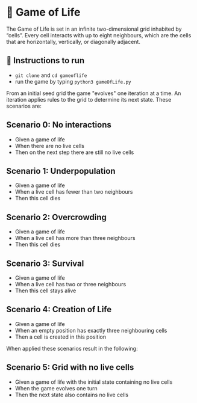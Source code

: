 # 🥑 Game of Life

The Game of Life is set in an infinite two-dimensional grid inhabited by “cells”.
Every cell interacts with up to eight neighbours, which are the cells that are
horizontally, vertically, or diagonally adjacent.

## 📖 Instructions to run
- `git clone` and `cd gameoflife`
- run the game by typing `python3 gameOfLife.py`

From an initial seed grid the game "evolves" one iteration at a time. An iteration
applies rules to the grid to determine its next state. These scenarios are:

## Scenario 0: No interactions
- Given a game of life
- When there are no live cells
- Then on the next step there are still no live cells

## Scenario 1: Underpopulation
- Given a game of life
- When a live cell has fewer than two neighbours
- Then this cell dies

## Scenario 2: Overcrowding
- Given a game of life
- When a live cell has more than three neighbours
- Then this cell dies

## Scenario 3: Survival
- Given a game of life
- When a live cell has two or three neighbours
- Then this cell stays alive

## Scenario 4: Creation of Life
- Given a game of life
- When an empty position has exactly three neighbouring cells
- Then a cell is created in this position

When applied these scenarios result in the following:

## Scenario 5: Grid with no live cells
- Given a game of life with the initial state containing no live cells
- When the game evolves one turn
- Then the next state also contains no live cells

